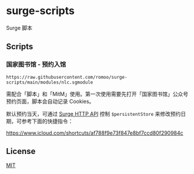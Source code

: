 # surge-scripts

Surge 脚本

## Scripts

### 国家图书馆 - 预约入馆

```
https://raw.githubusercontent.com/romoo/surge-scripts/main/modules/nlc.sgmodule
```

需配合「脚本」和「MitM」使用。第一次使用需要先打开「国家图书馆」公众号预约页面，脚本会自动记录 Cookies。

默认预约当天，可通过 [Surge HTTP API](https://manual.nssurge.com/others/http-api.html) 控制 `$persistentStore` 来修改预约日期，可参考下面的快捷指令：

https://www.icloud.com/shortcuts/af788f9e73f847e8bf7ccd80f290984c


## License

[MIT](LICENSE)
